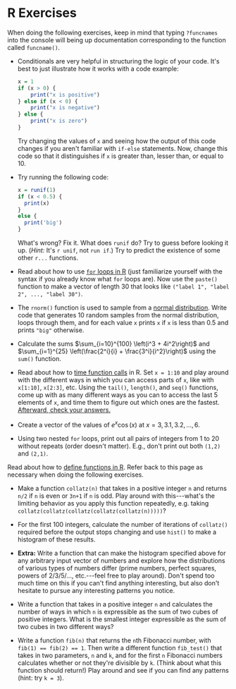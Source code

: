 R Exercises
===========

When doing the following exercises, keep in mind that typing `?funcnames` into the console will being up documentation corresponding to the function called `funcname()`.

* Conditionals are very helpful in structuring the logic of your code. It's best to just illustrate how it works with a code example:

	```r
	x = 1
	if (x > 0) {
		print("x is positive")
	} else if (x < 0) {
		print("x is negative")
	} else {
		print("x is zero")
	}
	```

	Try changing the values of `x` and seeing how the output of this code changes if you aren't familiar with `if-else` statements. Now, change this code so that it distinguishes if `x` is greater than, lesser than, or equal to 10.

* Try running the following code:

	```r
	x = runif(1)
	if (x < 0.5) {
	  print(x)
	}
	else {
	  print('big')
	}
	```

	What's wrong? Fix it. What does `runif` do? Try to guess before looking it up. (*Hint:* It's `r unif`, not `run if`.) Try to predict the existence of some other `r...` functions.

* Read about how to use [`for` loops in R](http://www.r-bloggers.com/how-to-write-the-first-for-loop-in-r/) (just familiarize yourself with the syntax if you already know what `for` loops are). Now use the `paste()` function to make a vector of length 30 that looks like `("label 1", "label 2", ..., "label 30")`.

* The `rnorm()` function is used to sample from a [normal distribution](https://en.wikipedia.org/wiki/Normal_distribution). Write code that generates 10 random samples from the normal distribution, loops through them, and for each value `x` prints `x` if `x` is less than 0.5 and prints `"big"` otherwise.

* Calculate the sums $\sum_{i=10}^{100} \left(i^3 + 4i^2\right)$ and $\sum_{i=1}^{25} \left(\frac{2^i}{i} + \frac{3^i}{i^2}\right)$ using the `sum()` function.

* Read about how to [time function calls](http://stackoverflow.com/a/33375008/3721976) in R. Set `x = 1:10` and play around with the different ways in which you can access parts of `x`, like with `x[1:10]`, `x[2:3]`, etc. Using the `tail()`, `length()`, and `seq()` functions, come up with as many different ways as you can to access the last 5 elements of `x`, and time them to figure out which ones are the fastest. [Afterward, check your answers.](http://stackoverflow.com/a/6136652/3721976)

* Create a vector of the values of $e^x \cos(x)$ at $x = 3, 3.1, 3.2, \ldots, 6$.

* Using two nested `for` loops, print out all pairs of integers from 1 to 20 without repeats (order doesn't matter). E.g., don't print out both `(1,2)` and `(2,1)`.

Read about how to [define functions in R](http://www.ats.ucla.edu/stat/r/library/intro_function.htm). Refer back to this page as necessary when doing the following exercises.

* Make a function `collatz(n)` that takes in a positive integer `n` and returns `n/2` if `n` is even or `3n+1` if `n` is odd. Play around with this---what's the limiting behavior as you apply this function repeatedly, e.g. taking `collatz(collatz(collatz(collatz(collatz(n)))))`?

* For the first 100 integers, calculate the number of iterations of `collatz()` required before the output stops changing and use `hist()` to make a histogram of these results.

* **Extra:** Write a function that can make the histogram specified above for any arbitrary input vector of numbers and explore how the distributions of various types of numbers differ (prime numbers, perfect squares, powers of 2/3/5/..., etc.---feel free to play around). Don't spend too much time on this if you can't find anything interesting, but also don't hesitate to pursue any interesting patterns you notice.

* Write a function that takes in a positive integer `n` and calculates the number of ways in which `n` is expressible as the sum of two cubes of positive integers. What is the smallest integer expressible as the sum of two cubes in two different ways?

* Write a function `fib(n)` that returns the `n`th Fibonacci number, with `fib(1) == fib(2) == 1`. Then write a different function `fib_test()` that takes in two parameters, `n` and `k`, and for the first `n` Fibonacci numbers calculates whether or not they're divisible by `k`. (Think about what this function should return!) Play around and see if you can find any patterns (hint: try `k = 3`).

